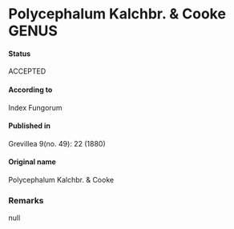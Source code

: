 Polycephalum Kalchbr. & Cooke GENUS
=======

#### Status
ACCEPTED

#### According to
Index Fungorum

#### Published in
Grevillea 9(no. 49): 22 (1880)

#### Original name
Polycephalum Kalchbr. & Cooke

### Remarks
null